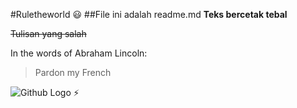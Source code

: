 #Ruletheworld :smiley:
##File ini adalah readme.md
**Teks bercetak tebal**


~~Tulisan yang salah~~

In the words of Abraham Lincoln:

> Pardon my French


![Github Logo :zap: ](https://wasin.io/wp-content/uploads/2015/05/showimage.png)
